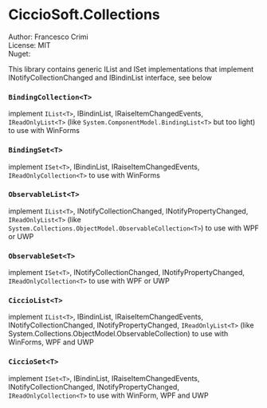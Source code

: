 # CiccioSoft.Collections


Author: Francesco Crimi <br>
License: MIT <br>
Nuget: <br>

This library contains generic IList and ISet implementations that implement INotifyCollectionChanged and IBindinList interface, see below


### `BindingCollection<T>`
  implement `IList<T>`, IBindinList, IRaiseItemChangedEvents, `IReadOnlyList<T>` (like `System.ComponentModel.BindingList<T>` but too light) to use with WinForms

### `BindingSet<T>`
  implement `ISet<T>`, IBindinList, IRaiseItemChangedEvents, `IReadOnlyCollection<T>` to use with WinForms

### `ObservableList<T>`
  implement `IList<T>`, INotifyCollectionChanged, INotifyPropertyChanged, `IReadOnlyList<T>` (like `System.Collections.ObjectModel.ObservableCollection<T>`) to use with WPF or UWP

### `ObservableSet<T>`
  implement `ISet<T>`, INotifyCollectionChanged, INotifyPropertyChanged, `IReadOnlyCollection<T>` to use with WPF or UWP

### `CiccioList<T>`
  implement `IList<T>`, IBindinList, IRaiseItemChangedEvents, INotifyCollectionChanged, INotifyPropertyChanged, `IReadOnlyList<T>` (like System.Collections.ObjectModel.ObservableCollection) to use with WinForms, WPF and UWP

### `CiccioSet<T>`
  implement `ISet<T>`, IBindinList, IRaiseItemChangedEvents, INotifyCollectionChanged, INotifyPropertyChanged, `IReadOnlyCollection<T>` to use with WinForm, WPF and UWP
  
